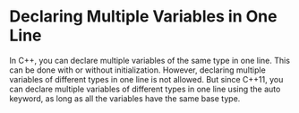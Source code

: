 # Declaring Multiple Variables in One Line
In C++, you can declare multiple variables of the same type in one line. This can be done with or without initialization. However, declaring multiple variables of different types in one line is not allowed. But since C++11, you can declare multiple variables of different types in one line using the auto keyword, as long as all the variables have the same base type.